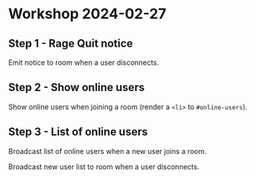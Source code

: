 # Workshop 2024-02-27

## Step 1 - Rage Quit notice

Emit notice to room when a user disconnects.

## Step 2 - Show online users

Show online users when joining a room (render a `<li>` to `#online-users`).

## Step 3 - List of online users

Broadcast list of online users when a new user joins a room.

Broadcast new user list to room when a user disconnects.
